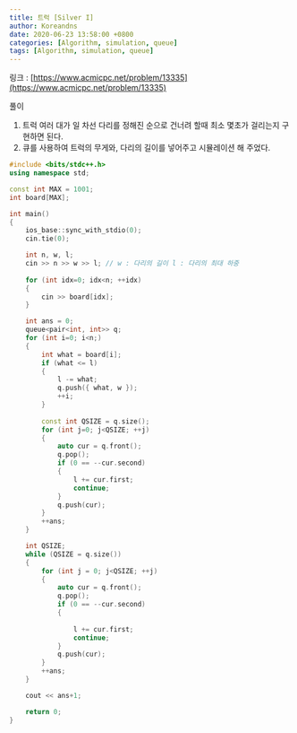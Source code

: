 ```yaml
---
title: 트럭 [Silver I]
author: Koreandns
date: 2020-06-23 13:58:00 +0800
categories: [Algorithm, simulation, queue]
tags: [Algorithm, simulation, queue]
---
```






링크 : [https://www.acmicpc.net/problem/13335](https://www.acmicpc.net/problem/13335)



풀이

1. 트럭 여러 대가 일 차선 다리를 정해진 순으로 건너려 할때 최소 몇초가 걸리는지 구현하면 된다.
2. 큐를 사용하여 트럭의 무게와, 다리의 길이를 넣어주고 시뮬레이션 해 주었다.



```c++
#include <bits/stdc++.h>
using namespace std;

const int MAX = 1001;
int board[MAX];

int main()
{
	ios_base::sync_with_stdio(0);
	cin.tie(0);

	int n, w, l;
	cin >> n >> w >> l; // w : 다리의 길이 l : 다리의 최대 하중
	
	for (int idx=0; idx<n; ++idx)
	{
		cin >> board[idx];
	}

	int ans = 0;
	queue<pair<int, int>> q;
	for (int i=0; i<n;)
	{
		int what = board[i];
		if (what <= l)
		{
			l -= what;
			q.push({ what, w });
			++i;
		}
		
		const int QSIZE = q.size();
		for (int j=0; j<QSIZE; ++j)
		{
			auto cur = q.front();
			q.pop();
			if (0 == --cur.second)
			{
				l += cur.first;
				continue;
			}
			q.push(cur);
		}
		++ans;
	}

	int QSIZE;
	while (QSIZE = q.size())
	{
		for (int j = 0; j<QSIZE; ++j)
		{
			auto cur = q.front();
			q.pop();
			if (0 == --cur.second)
			{
				
				l += cur.first;
				continue;
			}
			q.push(cur);
		}
		++ans;
	}

	cout << ans+1;

	return 0;
}
```

